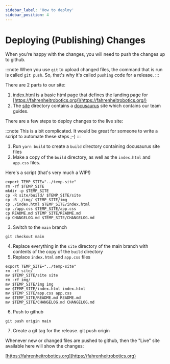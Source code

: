 ```yaml
---
sidebar_label: 'How to deploy'
sidebar_position: 4
---
```


# Deploying (Publishing) Changes

When you're happy with the changes, you will need to push the changes up to github. 

:::note
When you use `git` to upload changed files, the command that is run is called `git push`. So, that's why it's called  `pushing` code for a release.
:::

There are 2 parts to our site: 
1. [index.html](https://github.com/Fahrenheit6882/Fahrenheit6882.github.io/blob/docusaurus/index.html) is a basic html page that defines the landing page for [https://fahrenheitrobotics.org/](https://fahrenheitrobotics.org/)
2. The [site](https://github.com/Fahrenheit6882/Fahrenheit6882.github.io/tree/docusaurus/site) directory contains a [docusaurus](https://docusaurus.io/) site which contains our team guides.

There are a few steps to deploy changes to the live site: 

:::note
This is a bit complicated. It would be great for someone to write a script to automate these steps ;-) 
:::

1. Run `yarn build` to create a `build` directory containing docusaurus site files
2. Make a copy of the `build` directory, as well as the `index.html` and `app.css` files. 

Here's a script (that's very much a WIP!)
```shell
export TEMP_SITE="../temp-site"
rm -rf $TEMP_SITE
mkdir -p $TEMP_SITE
cp -R site/build/ $TEMP_SITE/site
cp -R ./img/ $TEMP_SITE/img
cp ./index.html $TEMP_SITE/index.html
cp ./app.css $TEMP_SITE/app.css
cp README.md $TEMP_SITE/README.md
cp CHANGELOG.md $TEMP_SITE/CHANGELOG.md
```

3. Switch to the `main` branch

```shell
git checkout main
```

4. Replace everything in the `site` directory of the main branch with contents of the copy of the `build` directory
5. Replace `index.html` and `app.css` files
```shell
export TEMP_SITE="../temp-site"
rm -rf site/
mv $TEMP_SITE/site site
rm -rf img/
mv $TEMP_SITE/img img
mv $TEMP_SITE/index.html index.html
mv $TEMP_SITE/app.css app.css
mv $TEMP_SITE/README.md README.md
mv $TEMP_SITE/CHANGELOG.md CHANGELOG.md
```
6. Push to github

```shell
git push origin main
```

7. Create a git tag for the release. 
git push origin <new tag>

Whenever new or changed files are pushed to github, then the "Live" site available here will show the changes: 

[https://fahrenheitrobotics.org](https://fahrenheitrobotics.org)

